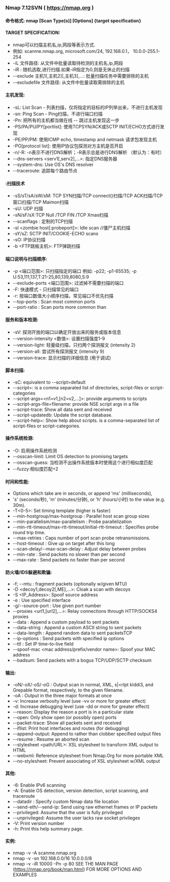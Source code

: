 ### Nmap 7.12SVN ( https://nmap.org )

#### 命令格式: nmap [Scan Type(s)] [Options] {target specification}

#### TARGET SPECIFICATION:
* nmap可以扫描主机名,ip,网段等表示方式.
* 例如: scanme.nmap.org,  microsoft.com/24,  192.168.0.1， 10.0.0-255.1-254
 *  -iL 文件路径: 从文件中批量读取待检测的主机名,ip,网段
 *  -iR <num hosts>: 随机选取,进行扫描.如果-iR指定为0,则是无休止的扫描
 *  --exclude 主机1[,主机2][,主机3],...: 批量扫描任务中需要排除的主机
 *  --excludefile 文件路径: 从文件中批量读取需排除的主机

#### 主机发现:
* -sL: List Scan - 列表扫描，仅将指定的目标的IP列举出来，不进行主机发现
* -sn: Ping Scan - Ping扫描，不进行端口扫描
* -Pn: 把所有的主机都当做在线 -- 跳过主机发现这一步
* -PS/PA/PU/PY[portlist]: 使用TCPSYN/ACK或SCTP INIT/ECHO方式进行发现
* -PE/PP/PM: 使用ICMP echo, timestamp and netmask 请求包发现主机
* -PO[protocol list]: 使用IP协议包探测对方主机是否开启
* -n/-R: -n表示不进行DNS解析；-R表示总是进行DNS解析 （默认为：有时）
* --dns-servers <serv1[,serv2],...>: 指定DNS服务器
* --system-dns: Use OS's DNS resolver
* --traceroute: 追踪每个路由节点

#### :扫描技术
* -sS/sT/sA/sW/sM: TCP SYN扫描/TCP connect()扫描/TCP ACK扫描/TCP窗口扫描/TCP Maimon扫描
* -sU: UDP 扫描
* -sN/sF/sX:TCP Null /TCP FIN /TCP Xmas扫描
* --scanflags <flags>: 定制的TCP扫描
* -sI <zombie host[:probeport]>: Idle scan //僵尸主机扫描
* -sY/sZ: SCTP INIT/COOKIE-ECHO scans
* -sO: IP协议扫描
* -b <FTP跳板主机>: FTP弹跳扫描

#### 端口说明与扫描顺序:
* -p <端口范围>: 只扫描指定的端口
    例如: -p22; -p1-65535; -p U:53,111,137,T:21-25,80,139,8080,S:9
* --exclude-ports <端口范围>: 过滤掉不需要扫描的端口
* -F: 快速模式 - 只扫描常见的端口
* -r: 按端口数值大小顺序扫描，常见端口不优先扫描
* --top-ports <number>: Scan <number> most common ports
* --port-ratio <ratio>: Scan ports more common than <ratio>

#### 服务和版本检测:
* -sV: 探测开放的端口以确定开放出来的服务或版本信息
* --version-intensity <数值>: 设置扫描强度1-9
* --version-light: 轻量级扫描，只扫两个探测报文 (intensity 2)
* --version-all: 尝试所有探测报文 (intensity 9)
* --version-trace: 显示扫描的详细信息 (用于调试)

#### 脚本扫描:
* -sC: equivalent to --script=default
* --script=<Lua scripts>: <Lua scripts> is a comma separated list of
           directories, script-files or script-categories
* --script-args=<n1=v1,[n2=v2,...]>: provide arguments to scripts
* --script-args-file=filename: provide NSE script args in a file
* --script-trace: Show all data sent and received
* --script-updatedb: Update the script database.
* --script-help=<Lua scripts>: Show help about scripts.
           <Lua scripts> is a comma-separated list of script-files or
           script-categories.

#### 操作系统检测:
* -O: 启用操作系统检测
* --osscan-limit: Limit OS detection to promising targets
* --osscan-guess: 当检测不出操作系统版本时使用这个进行相似度匹配
* --fuzzy:相似度匹配+2

#### 时间和性能:
* Options which take <time> are in seconds, or append 'ms' (milliseconds),
* 's' (seconds/秒), 'm' (minutes/分钟), or 'h' (hours/小时) to the value (e.g. 30m).
* -T<0-5>: Set timing template (higher is faster)
* --min-hostgroup/max-hostgroup <size>: Parallel host scan group sizes
* --min-parallelism/max-parallelism <numprobes>: Probe parallelization
* --min-rtt-timeout/max-rtt-timeout/initial-rtt-timeout <time>: Specifies
      probe round trip time.
* --max-retries <tries>: Caps number of port scan probe retransmissions.
* --host-timeout <time>: Give up on target after this long
* --scan-delay/--max-scan-delay <time>: Adjust delay between probes
* --min-rate <number>: Send packets no slower than <number> per second
* --max-rate <number>: Send packets no faster than <number> per second

#### 防火墙/IDS躲避和欺骗:
* -f; --mtu <val>: fragment packets (optionally w/given MTU)
* -D <decoy1,decoy2[,ME],...>: Cloak a scan with decoys
* -S <IP_Address>: Spoof source address
* -e <iface>: Use specified interface
* -g/--source-port <portnum>: Use given port number
* --proxies <url1,[url2],...>: Relay connections through HTTP/SOCKS4 proxies
* --data <hex string>: Append a custom payload to sent packets
* --data-string <string>: Append a custom ASCII string to sent packets
* --data-length <num>: Append random data to sent packetsTCP
* --ip-options <options>: Send packets with specified ip options
* --ttl <val>: Set IP time-to-live field
* --spoof-mac <mac address/prefix/vendor name>: Spoof your MAC address
* --badsum: Send packets with a bogus TCP/UDP/SCTP checksum

#### 输出:
* -oN/-oX/-oS/-oG <file>: Output scan in normal, XML, s|<rIpt kIddi3,
     and Grepable format, respectively, to the given filename.
* -oA <basename>: Output in the three major formats at once
* -v: Increase verbosity level (use -vv or more for greater effect)
* -d: Increase debugging level (use -dd or more for greater effect)
* --reason: Display the reason a port is in a particular state
* --open: Only show open (or possibly open) ports
* --packet-trace: Show all packets sent and received
* --iflist: Print host interfaces and routes (for debugging)
* --append-output: Append to rather than clobber specified output files
* --resume <filename>: Resume an aborted scan
* --stylesheet <path/URL>: XSL stylesheet to transform XML output to HTML
* --webxml: Reference stylesheet from Nmap.Org for more portable XML
* --no-stylesheet: Prevent associating of XSL stylesheet w/XML output

#### 其他:
* -6: Enable IPv6 scanning
* -A: Enable OS detection, version detection, script scanning, and traceroute
* --datadir <dirname>: Specify custom Nmap data file location
* --send-eth/--send-ip: Send using raw ethernet frames or IP packets
* --privileged: Assume that the user is fully privileged
* --unprivileged: Assume the user lacks raw socket privileges
* -V: Print version number
* -h: Print this help summary page.

#### 实例:
* nmap -v -A scanme.nmap.org
* nmap -v -sn 192.168.0.0/16 10.0.0.0/8
* nmap -v -iR 10000 -Pn -p 80
SEE THE MAN PAGE (https://nmap.org/book/man.html) FOR MORE OPTIONS AND EXAMPLES
